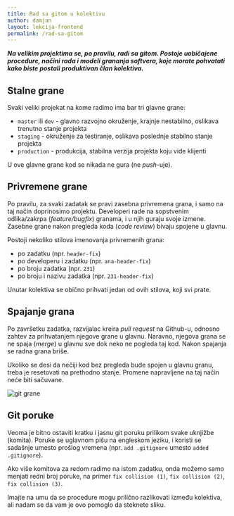 ```yaml
---
title: Rad sa gitom u kolektivu
author: damjan
layout: lekcija-frontend
permalink: /rad-sa-gitom
---
```


***Na velikim projektima se, po pravilu, radi sa gitom. Postoje uobičajene procedure, načini rada i modeli grananja softvera, koje morate pohvatati kako biste postali produktivan član kolektiva.***

## Stalne grane

Svaki veliki projekat na kome radimo ima bar tri glavne grane:

* `master` ili `dev` - glavno razvojno okruženje, krajnje nestabilno, oslikava trenutno stanje projekta
* `staging` - okruženje za testiranje, oslikava poslednje stabilno stanje projekta
* `production` - produkcija, stabilna verzija projekta koju vide klijenti

U ove glavne grane kod se nikada ne gura (ne *push*-uje).

## Privremene grane

Po pravilu, za svaki zadatak se pravi zasebna privremena grana, i samo na taj način doprinosimo projektu. Developeri rade na sopstvenim odlika/zakrpa (*feature/bugfix*) granama, i u njih guraju svoje izmene. Zasebne grane nakon pregleda koda (*code review*) bivaju spojene u glavnu.

Postoji nekoliko stilova imenovanja privremenih grana:
* po zadatku (npr. `header-fix`)
* po developeru i zadatku (npr. `ana-header-fix`)
* po broju zadatka (npr. `231`)
* po broju i nazivu zadatka (npr. `231-header-fix`)

Unutar kolektiva se obično prihvati jedan od ovih stilova, koji svi prate.

## Spajanje grana

Po završetku zadatka, razvijalac kreira *pull request* na Github-u, odnosno zahtev za prihvatanjem njegove grane u glavnu. Naravno, njegova grana se ne spaja (*merge*) u glavnu sve dok neko ne pogleda taj kod. Nakon spajanja se radna grana briše.

Ukoliko se desi da nečiji kod bez pregleda bude spojen u glavnu granu, treba je resetovati na prethodno stanje. Promene napravljene na taj način neće biti sačuvane.

![git grane](images/koncepti/git/git-grane.png)

## Git poruke

Veoma je bitno ostaviti kratku i jasnu git poruku prilikom svake uknjižbe (komita). Poruke se uglavnom pišu na engleskom jeziku, i koristi se sadašnje umesto prošlog vremena (npr. `add .gitignore` umesto `added .gitignore`).

Ako više komitova za redom radimo na istom zadatku, onda možemo samo menjati redni broj poruke, na primer `fix collision (1)`, `fix collision (2)`, `fix collision (3)`.

Imajte na umu da se procedure mogu prilično razlikovati između kolektiva, ali nadam se da vam je ovo pomoglo da steknete sliku.
